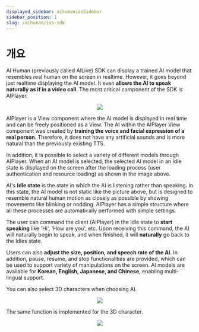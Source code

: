```yaml
---
displayed_sidebar: aihumaniosSidebar
sidebar_position: 1
slug: /aihuman/ios-sdk
---
```


# 개요

AI Human (previously called AILive) SDK can display a trained AI model that resembles real human on the screen in realtime. However, it goes beyond just realtime displaying the AI model. It even **allows the AI to speak naturally as if in a video call**. The most critical component of the SDK is AIPlayer.


<p align="center">
<img src="/img/aihuman/ios/aisample_intro_2d.png" style={{zoom: "25%"}} />
</p>

AIPlayer is a View component where the AI model is displayed in real time and can be freely positioned as a View. The AI within the AIPlayer View component  was created by **training the voice and facial expression of a real person**. Therefore, it does not have any artificial sounds and is more natural than the previously existing TTS.

In addition, it is possible to select a variety of different models through AIPlayer. When an AI model is selected, the selected AI model in an Idle state is displayed on the screen after the loading process (user authentication and resource loading) as shown in the image above. 

AI's **Idle state** is the state in which the AI is listening rather than speaking. In this state, the AI model is not static like the picture above, but is designed to resemble natural human motion as closely as possible by showing movements like blinking or nodding. AIPlayer has a simple structure where all these processes are automatically performed with simple settings.

The user can command the client (AIPlayer) in the Idle state to **start speaking** like 'Hi', 'How are you', etc. Upon receiving this command, the AI will naturally begin to speak, and when finished, it will **naturally** go back to the Idles state.

Users can also **adjust the size, position, and speech rate of the AI**. In addition, pause, resume, and stop functionalities are provided, which can be used to support variety of manipulations on the screen. AI models are available for **Korean, English, Japanese, and Chinese**, enabling multi-lingual support.

You can also select 3D characters when choosing AI.


<p align="center">
<img src="/img/aihuman/ios/aisample_sample_choose_ai.jpg" style={{zoom: "25%"}} />
</p>

The same function is implemented for the 3D character.


<p align="center">
<img src="/img/aihuman/ios/aisample_intro_3d.png" style={{zoom: "25%"}} />
</p>
